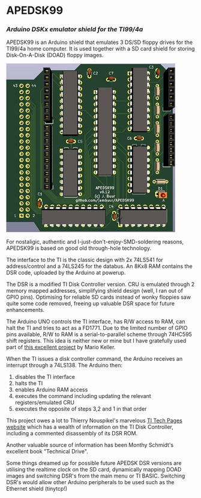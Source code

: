 # APEDSK99
### *Arduino DSKx emulator shield for the TI99/4a*

APEDSK99 is an Arduino shield that emulates 3 DS/SD floppy drives for the TI99/4a home computer. It is used together with a SD card shield for storing Disk-On-A-Disk (DOAD) floppy images.

![KiCAD 3D view](img/APEDSK-AU-GH.jpg)

For nostaligic, authentic and I-just-don't-enjoy-SMD-soldering reasons, APEDSK99 is based on good old through-hole technology.

The interface to the TI is the classic design with 2x 74LS541 for address/control and a 74LS245 for the databus. An 8Kx8 RAM contains the DSR code, uploaded by the Arduino at powerup.

The DSR is a modified TI Disk Controller version. CRU is emulated through 2 memory mapped addresses, simplifying shield design (well, I ran out of GPIO pins). Optimising for reliable SD cards instead of wonky floppies saw quite some code removed, freeing up valuable DSR space for future enhancements.

The Arduino UNO controls the TI interface, has R/W access to RAM, can halt the TI and tries to act as a FD1771. Due to the limited number of GPIO pins available, R/W to RAM is a serial-to-parallel scheme through 74HC595 shift registers. This idea is neither new or mine but I have gratefully used part of [this excellent project](https://github.com/mkeller0815/MEEPROMMER) by Mario Keller.

When the TI issues a disk controller command, the Arduino receives an interrupt through a 74LS138. The Arduino then:

1. disables the TI interface
2. halts the TI
3. enables Arduino RAM access
4. executes the command including updating the relevant registers/emulated CRU
5. executes the opposite of steps 3,2 and 1 in that order

This project owes a lot to Thierry Nouspikel's marvelous [TI Tech Pages website](http://www.unige.ch/medecine/nouspikel/ti99/disks.htm) which has a wealth of information on the TI Disk Controller, including a commented disassembly of its DSR ROM.

Another valuable source of information has been Monthy Schmidt's excellent book "Technical Drive".

Some things dreamed up for possible future APEDSK DSR versions are utilising the realtime clock on the SD card, dynamically mapping DOAD images and switching DSR's from the main menu or TI BASIC. Switching DSR's would allow other Arduino peripherals to be used such as the Ethernet shield (tinytcp!)


